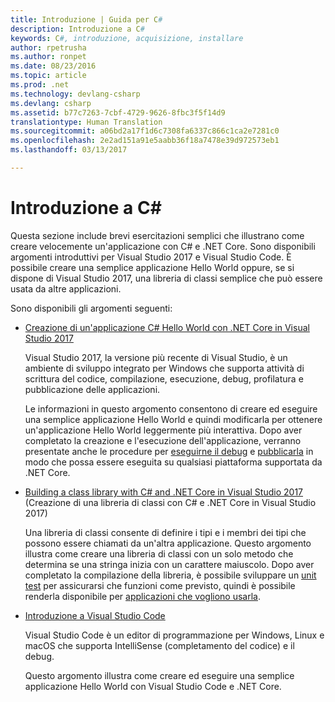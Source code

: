 ```yaml
---
title: Introduzione | Guida per C#
description: Introduzione a C#
keywords: C#, introduzione, acquisizione, installare
author: rpetrusha
ms.author: ronpet
ms.date: 08/23/2016
ms.topic: article
ms.prod: .net
ms.technology: devlang-csharp
ms.devlang: csharp
ms.assetid: b77c7263-7cbf-4729-9626-8fbc3f5f14d9
translationtype: Human Translation
ms.sourcegitcommit: a06bd2a17f1d6c7308fa6337c866c1ca2e7281c0
ms.openlocfilehash: 2e2ad151a91e5aabb36f18a7478e39d972573eb1
ms.lasthandoff: 03/13/2017

---
```


# <a name="getting-started-with-c"></a>Introduzione a C# #

Questa sezione include brevi esercitazioni semplici che illustrano come creare velocemente un'applicazione con C# e .NET Core. Sono disponibili argomenti introduttivi per Visual Studio 2017 e Visual Studio Code. È possibile creare una semplice applicazione Hello World oppure, se si dispone di Visual Studio 2017, una libreria di classi semplice che può essere usata da altre applicazioni.

Sono disponibili gli argomenti seguenti:

- [Creazione di un'applicazione C# Hello World con .NET Core in Visual Studio 2017](with-visual-studio-2017.md)

   Visual Studio 2017, la versione più recente di Visual Studio, è un ambiente di sviluppo integrato per Windows che supporta attività di scrittura del codice, compilazione, esecuzione, debug, profilatura e pubblicazione delle applicazioni.

   Le informazioni in questo argomento consentono di creare ed eseguire una semplice applicazione Hello World e quindi modificarla per ottenere un'applicazione Hello World leggermente più interattiva. Dopo aver completato la creazione e l'esecuzione dell'applicazione, verranno presentate anche le procedure per [eseguirne il debug](.\debugging-with-visual-studio-2017.md) e [pubblicarla](.\publishing-with-visual-studio-2017.md) in modo che possa essere eseguita su qualsiasi piattaforma supportata da .NET Core.

- [Building a class library with C# and .NET Core in Visual Studio 2017](library-with-visual-studio-2017.md) (Creazione di una libreria di classi con C# e .NET Core in Visual Studio 2017)

   Una libreria di classi consente di definire i tipi e i membri dei tipi che possono essere chiamati da un'altra applicazione. Questo argomento illustra come creare una libreria di classi con un solo metodo che determina se una stringa inizia con un carattere maiuscolo. Dopo aver completato la compilazione della libreria, è possibile sviluppare un [unit test](testing-library-with-visual-studio.md) per assicurarsi che funzioni come previsto, quindi è possibile renderla disponibile per [applicazioni che vogliono usarla](consuming-library-with-visual-studio-2017.md).

- [Introduzione a Visual Studio Code](with-visual-studio-code.md)

   Visual Studio Code è un editor di programmazione per Windows, Linux e macOS che supporta IntelliSense (completamento del codice) e il debug.

   Questo argomento illustra come creare ed eseguire una semplice applicazione Hello World con Visual Studio Code e .NET Core.
